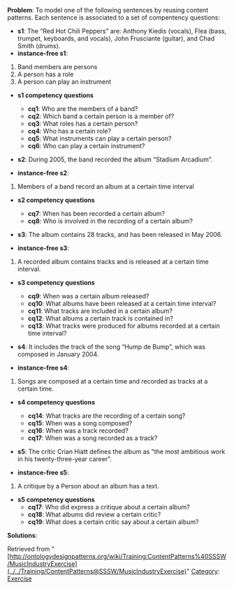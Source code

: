 __Problem__:
To model one of the following sentences by reusing content patterns. Each sentence is associated to a set of compentency questions:



* __s1__: The “Red Hot Chili Peppers” are: Anthony Kiedis (vocals), Flea (bass, trumpet, keyboards, and vocals), John Frusciante (guitar), and Chad Smith (drums).
* __instance-free s1__:


1. Band members are persons
2. A person has a role
3. A person can play an instrument


* __s1 competency questions__
	+ __cq1__: Who are the members of a band?
	+ __cq2__: Which band a certain person is a member of?
	+ __cq3__: What roles has a certain person?
	+ __cq4__: Who has a certain role?
	+ __cq5__: What instruments can play a certain person?
	+ __cq6__: Who can play a certain instrument?


  




* __s2__: During 2005, the band recorded the album “Stadium Arcadium”.
* __instance-free s2__:


1. Members of a band record an album at a certain time interval


* __s2 competency questions__
	+ __cq7__: When has been recorded a certain album?
	+ __cq8__: Who is involved in the recording of a certain album?


  




* __s3__: The album contains 28 tracks, and has been released in May 2006.
* __instance-free s3__:


1. A recorded album contains tracks and is released at a certain time interval.


* __s3 competency questions__
	+ __cq9__: When was a certain album released?
	+ __cq10__: What albums have been released at a certain time interval?
	+ __cq11__: What tracks are included in a certain album?
	+ __cq12__: What albums a certain track is contained in?
	+ __cq13__: What tracks were produced for albums recorded at a certain time interval?


  




* __s4__: It includes the track of the song “Hump de Bump”, which was composed in January 2004.
* __instance-free s4__:


1. Songs are composed at a certain time and recorded as tracks at a certain time.


* __s4 competency questions__
	+ __cq14__: What tracks are the recording of a certain song?
	+ __cq15__: When was a song composed?
	+ __cq16__: When was a track recorded?
	+ __cq17__: When was a song recorded as a track?


  




* __s5__: The critic Crian Hiatt defines the album as "the most ambitious work in his twenty-three-year career".
* __instance-free s5__:


1. A critique by a Person about an album has a text.


* __s5 competency questions__
	+ __cq17__: Who did express a critique about a certain album?
	+ __cq18__: What albums did review a certain critic?
	+ __cq19__: What does a certain critic say about a certain album?



__Solutions__:





Retrieved from "[http://ontologydesignpatterns.org/wiki/Training:ContentPatterns%40SSSW/MusicIndustryExercise](../../Training/ContentPatterns@SSSW/MusicIndustryExercise)"
 [Category](http://ontologydesignpatterns.org/wiki/Special:Categories "Special:Categories"): [Exercise](../../Category/Exercise "Category:Exercise")